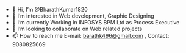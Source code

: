 - 👋 Hi, I’m @BharathKumar1820
- 👀 I’m interested in Web development, Graphic Designing
- 🌱 I’m currently Working in INFOSYS BPM Ltd as Process Executive
- 💞️ I’m looking to collaborate on Web related projects
- 📫 How to reach me E-mail: barathk496@gmail.com , Contact: 9080825669

<!---
BharathKumar1820/BharathKumar1820 is a ✨ special ✨ repository because its `README.md` (this file) appears on your GitHub profile.
You can click the Preview link to take a look at your changes.
--->
